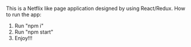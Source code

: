 This is a Netflix like page application designed by using React/Redux.
How to run the app:
1. Run "npm i"
2. Run "npm start"
3. Enjoy!!!